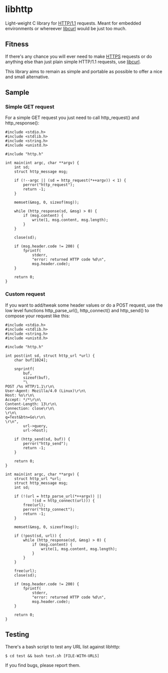 libhttp
=======

Light-weight C library for [HTTP/1.1][1] requests.
Meant for embedded environments or whereever [libcurl][3] would be just
too much.

Fitness
-------

If there's any chance you will ever need to make [HTTPS][2] requests or do
anything else than just plain simple HTTP/1.1 requests, use [libcurl][3].

This library aims to remain as simple and portable as possible to offer
a nice and small alternative.

Sample
------

### Simple GET request

For a simple GET request you just need to call http_request() and
http_response():

	#include <stdio.h>
	#include <stdlib.h>
	#include <string.h>
	#include <unistd.h>

	#include "http.h"

	int main(int argc, char **argv) {
		int sd;
		struct http_message msg;

		if (!--argc || (sd = http_request(*++argv)) < 1) {
			perror("http_request");
			return -1;
		}

		memset(&msg, 0, sizeof(msg));

		while (http_response(sd, &msg) > 0) {
			if (msg.content) {
				write(1, msg.content, msg.length);
			}
		}

		close(sd);

		if (msg.header.code != 200) {
			fprintf(
				stderr,
				"error: returned HTTP code %d\n",
				msg.header.code);
		}

		return 0;
	}

### Custom request

If you want to add/tweak some header values or do a POST request, use the low level functions http_parse_url(), http_connect() and http_send() to compose your request like this:

	#include <stdio.h>
	#include <stdlib.h>
	#include <string.h>
	#include <unistd.h>

	#include "http.h"

	int post(int sd, struct http_url *url) {
		char buf[1024];

		snprintf(
			buf,
			sizeof(buf),
			"\
	POST /%s HTTP/1.1\r\n\
	User-Agent: Mozilla/4.0 (Linux)\r\n\
	Host: %s\r\n\
	Accept: */*\r\n\
	Content-Length: 13\r\n\
	Connection: close\r\n\
	\r\n\
	q=Test&btn=Go\r\n\
	\r\n",
			url->query,
			url->host);

		if (http_send(sd, buf)) {
			perror("http_send");
			return -1;
		}

		return 0;
	}

	int main(int argc, char **argv) {
		struct http_url *url;
		struct http_message msg;
		int sd;

		if (!(url = http_parse_url(*++argv)) ||
				!(sd = http_connect(url))) {
			free(url);
			perror("http_connect");
			return -1;
		}

		memset(&msg, 0, sizeof(msg));

		if (!post(sd, url)) {
			while (http_response(sd, &msg) > 0) {
				if (msg.content) {
					write(1, msg.content, msg.length);
				}
			}
		}

		free(url);
		close(sd);

		if (msg.header.code != 200) {
			fprintf(
				stderr,
				"error: returned HTTP code %d\n",
				msg.header.code);
		}

		return 0;
	}

Testing
-------

There's a bash script to test any URL list against libhttp:

	$ cd test && bash test.sh [FILE-WITH-URLS]

If you find bugs, please report them.

[1]: https://en.wikipedia.org/wiki/HTTP
[2]: https://en.wikipedia.org/wiki/HTTP_Secure
[3]: https://github.com/bagder/curl
